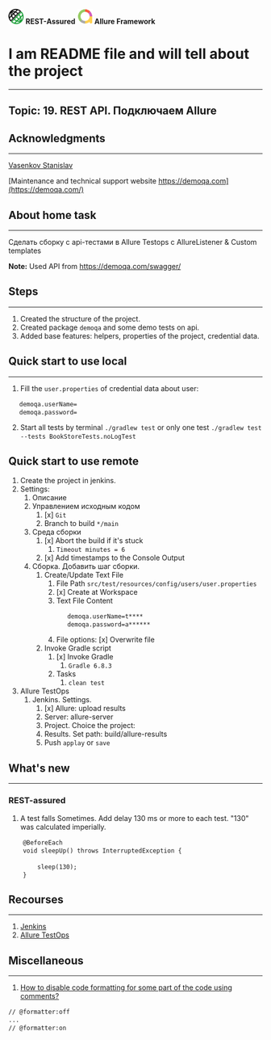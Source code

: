 <img src="readme-images/logo-restassured.png"  height="30" width="30"> <b>REST-Assured</b>
<img src="readme-images/logo-allure.png"  height="30" width="30"> <b>Allure Framework</b>

# I am README file and will tell about the project
___
## Topic: 19. REST API. Подключаем Allure


## Acknowledgments
___
[Vasenkov Stanislav](https://github.com/svasenkov)

[Maintenance and technical support website https://demoqa.com](https://demoqa.com/)


## About home task
___

Сделать сборку с api-тестами в Allure Testops c AllureListener & Custom templates

**Note:** Used API from https://demoqa.com/swagger/


## Steps
___
1. Created the structure of the project.
2. Created package `demoqa` and some demo tests on api.
3. Added base features: helpers, properties of the project, credential data.

## Quick start to use local
___
1. Fill the `user.properties` of credential data about user:
```
   demoqa.userName=
   demoqa.password=
 ```
2. Start all tests by terminal
   `./gradlew test`
   or only one test 
   `./gradlew test --tests BookStoreTests.noLogTest`

## Quick start to use remote
1. Create the project in jenkins.
2. Settings:
   1. Описание
   2. Управлением исходным кодом
      1. [x] `Git`
      2. Branch to build
         `*/main`
   3. Среда сборки
      1. [x] Abort the build if it's stuck
         1. `Timeout minutes = 6`
      2. [x] Add timestamps to the Console Output
   4. Сборка. Добавить шаг сборки.
      1. Create/Update Text File
         1. File Path
            `src/test/resources/config/users/user.properties`
         2. [x] Create at Workspace
         3. Text File Content
            ```
               demoqa.userName=t****
               demoqa.password=a******
            ```
         4. File options:
            [x] Overwrite file
      2. Invoke Gradle script
         1. [x] Invoke Gradle
            1. `Gradle 6.8.3`
         2. Tasks
            1. `clean test`
3. Allure TestOps
   1. Jenkins. Settings.
      1. [x] Allure: upload results
      2. Server: allure-server
      3. Project. Choice the project: <A name of a project>
      4. Results. Set path: build/allure-results
      5. Push `applay` or `save`

## What's new
___

### REST-assured
1.  A test falls Sometimes. Add delay 130 ms or more to each test. "130" was calculated imperially. 
```
    @BeforeEach
    void sleepUp() throws InterruptedException {

        sleep(130);
    }
```


## Recourses
___
1. [Jenkins](https://jenkins.autotests.cloud)
2. [Allure TestOps](https://allure.autotests.cloud)


## Miscellaneous
___
1. [How to disable code formatting for some part of the code using comments?](https://stackoverflow.com/questions/3375307/how-to-disable-code-formatting-for-some-part-of-the-code-using-comments)
```
// @formatter:off
...
// @formatter:on
```
